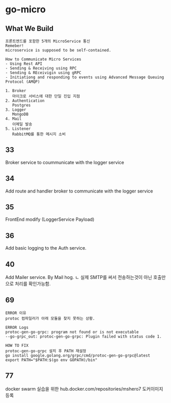 # go-micro

## What We Build

```
프론트엔드를 포함한 5개의 MicroService 통신 
Remeber!
microservice is supposed to be self-contained.

How to Communicate Micro Services 
- Using Rest API
- Sending & Receiving using RPC
- Sending & REceivigin using gRPC
- Initiationg and responding to events using Advanced Message Queuing Protocol (AMQP)

1. Broker
   마이크로 서비스에 대한 단일 진입 지점
2. Authentication
   Postgres
3. Logger
   MongoDB
4. Mail
   이메일 발송   
5. Listener
   RabbitMQ를 통한 메시지 소비
```

## 33
Broker service to coummunicate with the logger service

## 34
Add route and handler broker to communicate with the logger service

## 35
FrontEnd modify (LoggerService Payload)

## 36
Add basic logging to the Auth service.

## 40
Add Mailer service. By Mail hog.
ㄴ 실제 SMTP를 써서 전송하는것이 아닌 호출만으로 처리를 확인가능함.

## 69
```
ERROR 이유
protoc 컴파일러가 아래 모듈을 찾지 못하는 상황.

ERROR Logs
protoc-gen-go-grpc: program not found or is not executable
--go-grpc_out: protoc-gen-go-grpc: Plugin failed with status code 1.

HOW TO FIX 
protoc-gen-go-grpc 설치 후 PATH 재설정
go install google.golang.org/grpc/cmd/protoc-gen-go-grpc@latest 
export PATH="$PATH:$(go env GOPATH)/bin"
```

## 77
docker swarm 실습을 위한
hub.docker.com/repositories/mshero7 도커이미지 등록
